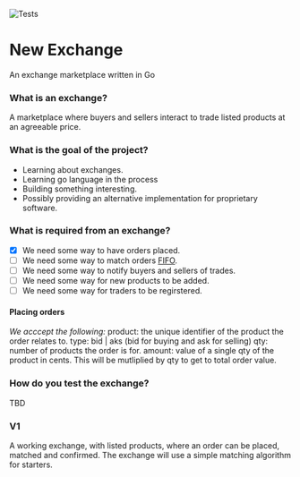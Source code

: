 
![Tests](https://github.com/dwainm/new_exchange/actions/workflows/go.yml/badge.svg)

# New Exchange
An exchange marketplace written in Go

### What is an exchange?
A marketplace where buyers and sellers interact to trade listed products at an agreeable price.

### What is the goal of the project?
- Learning about exchanges.
- Learning go language in the process
- Building something interesting.
- Possibly providing an alternative implementation for proprietary software.

### What is required from an exchange?
- [x] We need some way to have orders placed.
- [ ] We need some way to match orders [FIFO](https://www.oreilly.com/library/view/learn-algorithmic-trading/9781789348347/20877459-541d-4448-a404-ad845fec5afd.xhtml).
- [ ] We need some way to notify buyers and sellers of trades.
- [ ] We need some way for new products to be added.
- [ ] We need some way for traders to be regirstered.

#### Placing orders
*We acccept the following:*
product: the unique identifier of the product the order relates to.
type: bid | aks (bid for buying and ask for selling)
qty: number of products the order is for.
amount: value of a single qty of the product in cents. This will be mutliplied by qty to get to total order value.

### How do you test the exchange? 
TBD


### V1
A working exchange, with listed products, where an order can be placed, matched and confirmed. The exchange will use a simple matching algorithm for starters.

